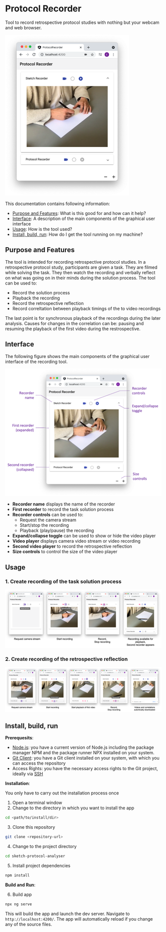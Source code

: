 # Protocol Recorder

Tool to record retrospective protocol studies with nothing but your webcam and web browser.

<img src="doc/images/screenshot.png" alt="Screenshot" width="400"/>

This documentation contains following information:
- [Purpose and Features](#purpose-and-features): What is this good for and how can it help?
- [Interface](#interface): A description of the main components of the graphical user interface
- [Usage](#usage): How is the tool used?
- [Install, build, run](#install-build-run): How do I get the tool running on my machine?

## Purpose and Features

The tool is intended for recording retrospective protocol studies. In a retrospective protocol study, participants are given a task. They are filmed while solving the task. They then watch the recording and verbally reflect on what was going on in their minds during the solution process. The tool can be used to:

- Record the solution process 
- Playback the recording
- Record the retrospective reflection
- Record correltation between playback timings of the to video recordings

The last point is for synchronous playback of the recordings during the later analysis. Causes for changes in the correlation can be: pausing and resuming the playback of the first video during the restrospective.

## Interface

The following figure shows the main components of the graphical user interface of the recording tool.

<img src="doc/images/interface.png" alt="Interface" width="600"/>

- **Recorder name** displays the name of the recorder
- **First recorder** to record the task solution process
- **Recorder controls** can be used to:
  - Request the camera stream
  - Start/stop the recording
  - Playback (play/pause) the recording
- **Expand/collapse toggle** can be used to show or hide the video player
- **Video player** displays camera video stream or video recording
- **Second video player** to record the retrospective reflection
- **Size controls** to control the size of the video player

## Usage

### 1. Create recording of the task solution process

![Record first video](doc/images/record_first_video.png)

### 2. Create recording of the retrospective reflection

![Record second video](doc/images/record_second_video.png)

## Install, build, run

**Prerequesits**:
- [Node.js](https://nodejs.org/en/): you have a current version of Node.js including the package manager NPM and the package runner NPX installed on your system.
- [Git Client](https://git-scm.com/downloads): you have a Git client installed on your system, with which you can access the repository
- Access Rights: you have the necessary access rights to the Git project, ideally via [SSH](https://docs.gitlab.com/ee/ssh/)

**Installation**:

You only have to carry out the installation process once

1. Open a terminal window
2. Change to the directory in which you want to install the app
```bash
cd <path/to/install/dir>
```

3. Clone this repository
```bash
git clone <repository-url>
```

4. Change to the project directory
```bash
cd sketch-protocol-analyser
```

5. Install project dependencies
```bash
npm install
```

**Build and Run**:

6. Build app
```bash
npx ng serve
```

This will build the app and launch the dev server. Navigate to `http://localhost:4200/`. The app will automatically reload if you change any of the source files.

